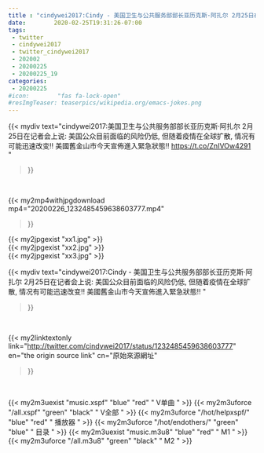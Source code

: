 ```yaml
---
title : "cindywei2017:Cindy - 美国卫生与公共服务部部长亚历克斯·阿扎尔 2月25日在记者会上说: 美国公众目前面临的风险仍低, 但随着疫情在全球扩散, 情况有可能迅速改变‼️  美國舊金山市今天宣佈進入緊急狀態‼️ "
date:        2020-02-25T19:31:26-07:00
tags:
 - twitter
 - cindywei2017
 - twitter_cindywei2017
 - 202002
 - 20200225
 - 20200225_19
categories:
 - 20200225
#icon:        "fas fa-lock-open"
#resImgTeaser: teaserpics/wikipedia.org/emacs-jokes.png
---
```


{{< mydiv text="cindywei2017:美国卫生与公共服务部部长亚历克斯·阿扎尔 2月25日在记者会上说: 美国公众目前面临的风险仍低, 但随着疫情在全球扩散, 情况有可能迅速改变‼️  美國舊金山市今天宣佈進入緊急狀態‼️ https://t.co/ZnIVOw4291 "
>}}
<br>


{{< my2mp4withjpgdownload mp4="20200226_1232485459638603777.mp4"
>}}

{{< my2jpgexist "xx1.jpg" >}}<br>
{{< my2jpgexist "xx2.jpg" >}}<br>
{{< my2jpgexist "xx3.jpg" >}}<br>



{{< mydiv text="cindywei2017:Cindy - 美国卫生与公共服务部部长亚历克斯·阿扎尔 2月25日在记者会上说: 美国公众目前面临的风险仍低, 但随着疫情在全球扩散, 情况有可能迅速改变‼️  美國舊金山市今天宣佈進入緊急狀態‼️ "
>}}
<br>

{{< my2linktextonly link="http://twitter.com/cindywei2017/status/1232485459638603777"
en="the origin source link" cn="原始來源網址"
>}}


<br>

{{< my2m3uexist "music.xspf"        "blue"   "red"    " V单曲 " >}} {{< my2m3uforce "/all.xspf"         "green"  "black"  " V全部 " >}} {{< my2m3uforce "/hot/helpxspf/"    "blue"   "red"    " 播放器 " >}} {{< my2m3uforce "/hot/endothers/"   "green"  "blue"   " 目录 " >}} {{< my2m3uexist "music.m3u8"        "blue"   "red"    " M1 " >}} {{< my2m3uforce "/all.m3u8"         "green"  "black"  " M2 " >}} 

